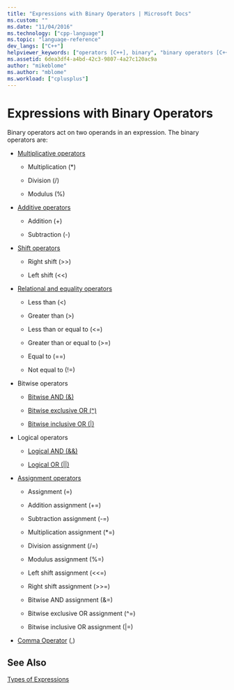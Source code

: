 ```yaml
---
title: "Expressions with Binary Operators | Microsoft Docs"
ms.custom: ""
ms.date: "11/04/2016"
ms.technology: ["cpp-language"]
ms.topic: "language-reference"
dev_langs: ["C++"]
helpviewer_keywords: ["operators [C++], binary", "binary operators [C++]", "expressions [C++], binary operators"]
ms.assetid: 6dea3df4-a4bd-42c3-9807-4a27c120ac9a
author: "mikeblome"
ms.author: "mblome"
ms.workload: ["cplusplus"]
---
```

# Expressions with Binary Operators
Binary operators act on two operands in an expression. The binary operators are:  
  
-   [Multiplicative operators](../cpp/multiplicative-operators-and-the-modulus-operator.md)  
  
    -   Multiplication (*)  
  
    -   Division (/)  
  
    -   Modulus (%)  
  
-   [Additive operators](../cpp/additive-operators-plus-and.md)  
  
    -   Addition (+)  
  
    -   Subtraction (-)  
  
-   [Shift operators](../cpp/left-shift-and-right-shift-operators-input-and-output.md)  
  
    -   Right shift (>>)  
  
    -   Left shift (<<)  
  
-   [Relational and equality operators](../cpp/relational-operators-equal-and-equal.md)  
  
    -   Less than (\<)  
  
    -   Greater than (>)  
  
    -   Less than or equal to (\<=)  
  
    -   Greater than or equal to (>=)  
  
    -   Equal to (==)  
  
    -   Not equal to (!=)  
  
-   Bitwise operators  
  
    -   [Bitwise AND (&)](../cpp/bitwise-and-operator-amp.md)  
  
    -   [Bitwise exclusive OR (^)](../cpp/bitwise-exclusive-or-operator-hat.md)  
  
    -   [Bitwise inclusive OR (&#124;)](../cpp/bitwise-inclusive-or-operator-pipe.md)  
  
-   Logical operators  
  
    -   [Logical AND (&&)](../cpp/logical-and-operator-amp-amp.md)  
  
    -   [Logical OR (&#124;&#124;)](../cpp/logical-or-operator-pipe-pipe.md)  
  
-   [Assignment operators](../cpp/assignment-operators.md)  
  
    -   Assignment (=)  
  
    -   Addition assignment (+=)  
  
    -   Subtraction assignment (-=)  
  
    -   Multiplication assignment (*=)  
  
    -   Division assignment (/=)  
  
    -   Modulus assignment (%=)  
  
    -   Left shift assignment (<\<=)  
  
    -   Right shift assignment (>>=)  
  
    -   Bitwise AND assignment (&=)  
  
    -   Bitwise exclusive OR assignment (^=)  
  
    -   Bitwise inclusive OR assignment (&#124;=)  
  
-   [Comma Operator](../cpp/comma-operator.md) (,)  
  
## See Also  
 [Types of Expressions](../cpp/types-of-expressions.md)